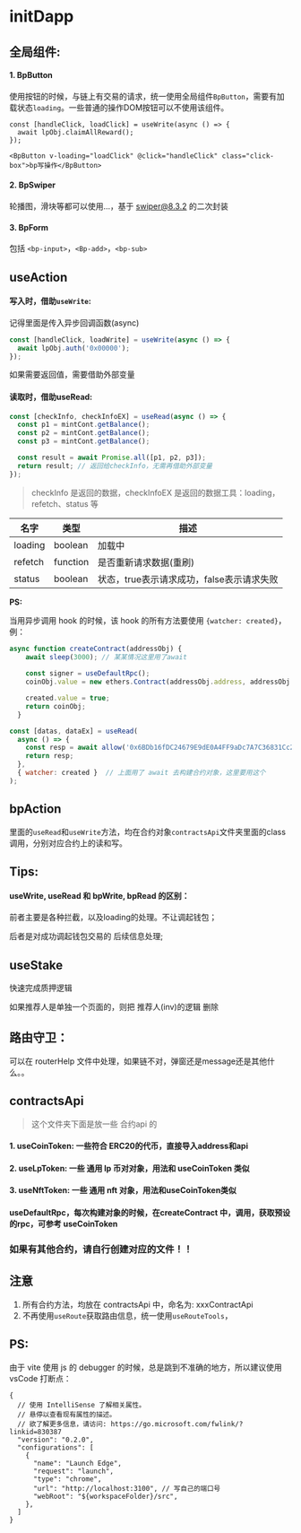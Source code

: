 # initDapp

## 全局组件:

#### 1. BpButton

使用按钮的时候，与链上有交易的请求，统一使用全局组件```BpButton```，需要有加载状态```loading```。一些普通的操作DOM按钮可以不使用该组件。

```vue
const [handleClick, loadClick] = useWrite(async () => {
  await lpObj.claimAllReward();
});

<BpButton v-loading="loadClick" @click="handleClick" class="click-box">bp写操作</BpButton>
```

#### 2. BpSwiper

轮播图，滑块等都可以使用...，基于 swiper@8.3.2 的二次封装



#### 3. BpForm

包括 ```<bp-input>```，```<Bp-add>```，```<bp-sub>```



## useAction

#### 写入时，借助```useWrite```:

记得里面是传入异步回调函数(async)

```js
const [handleClick, loadWrite] = useWrite(async () => {
  await lpObj.auth('0x00000');
});
```

如果需要返回值，需要借助外部变量

#### 读取时，借助useRead:

```js
const [checkInfo, checkInfoEX] = useRead(async () => {
  const p1 = mintCont.getBalance();
  const p2 = mintCont.getBalance();
  const p3 = mintCont.getBalance();

  const result = await Promise.all([p1, p2, p3]);
  return result; // 返回给checkInfo，无需再借助外部变量
});
```

> checkInfo 是返回的数据，checkInfoEX 是返回的数据工具：loading，refetch、status 等



| 名字    | 类型     | 描述                                      |
| ------- | -------- | ----------------------------------------- |
| loading | boolean  | 加载中                                    |
| refetch | function | 是否重新请求数据(重刷)                    |
| status  | boolean  | 状态，true表示请求成功，false表示请求失败 |



**PS:**

当用异步调用 hook 的时候，该 hook 的所有方法要使用 ```{watcher: created}```，例：

```js
async function createContract(addressObj) {
    await sleep(3000); // 某某情况这里用了await
    
    const signer = useDefaultRpc();
    coinObj.value = new ethers.Contract(addressObj.address, addressObj.abi, signer);

    created.value = true;
    return coinObj;
  }

```

```js
const [datas, dataEx] = useRead(
  async () => {
    const resp = await allow('0x6BDb16fDC24679E9dE0A4FF9aDc7A7C36831Cc21'),
    return resp;
  },
  { watcher: created }  // 上面用了 await 去构建合约对象，这里要用这个
);
```





## bpAction

里面的```useRead```和```useWrite```方法，均在合约对象```contractsApi```文件夹里面的class调用，分别对应合约上的读和写。



## Tips:

#### useWrite, useRead 和 bpWrite, bpRead 的区别：

前者主要是各种拦截，以及loading的处理。不让调起钱包；

后者是对成功调起钱包交易的 后续信息处理;



## useStake

快速完成质押逻辑

如果推荐人是单独一个页面的，则把 推荐人(inv)的逻辑 删除


## 路由守卫：

可以在 routerHelp 文件中处理，如果链不对，弹窗还是message还是其他什么。。



## contractsApi

>  这个文件夹下面是放一些 合约api 的

#### 1. useCoinToken: 一些符合 ERC20的代币，直接导入address和api

#### 2. useLpToken: 一些 **通用** lp 币对对象，用法和 useCoinToken 类似

#### 3. useNftToken: 一些 **通用** nft 对象，用法和useCoinToken类似

#### useDefaultRpc，每次构建对象的时候，在**createContract** 中，调用，获取预设的rpc，可参考 useCoinToken

### 如果有其他合约，请自行创建对应的文件！！



## 注意

1. 所有合约方法，均放在 contractsApi 中，命名为: xxxContractApi
2. 不再使用```useRoute```获取路由信息，统一使用```useRouteTools```，


## PS:
由于 vite 使用 js 的 debugger 的时候，总是跳到不准确的地方，所以建议使用 vsCode 打断点：

```
{
  // 使用 IntelliSense 了解相关属性。 
  // 悬停以查看现有属性的描述。
  // 欲了解更多信息，请访问: https://go.microsoft.com/fwlink/?linkid=830387
  "version": "0.2.0",
  "configurations": [
    {
      "name": "Launch Edge",
      "request": "launch",
      "type": "chrome",
      "url": "http://localhost:3100", // 写自己的端口号
      "webRoot": "${workspaceFolder}/src",
    },
  ]
}

```





